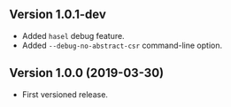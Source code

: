 Version 1.0.1-dev
-----------------
- Added `hasel` debug feature.
- Added `--debug-no-abstract-csr` command-line option.

Version 1.0.0 (2019-03-30)
--------------------------
- First versioned release.
